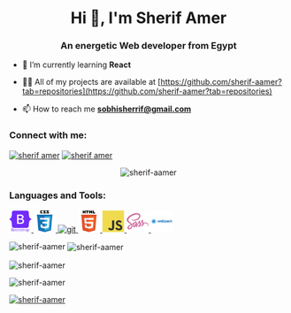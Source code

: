 <h1 align="center">Hi 👋, I'm Sherif Amer</h1>
<h3 align="center">An energetic Web developer from Egypt</h3>


- 🌱 I’m currently learning **React**

- 👨‍💻 All of my projects are available at [https://github.com/sherif-aamer?tab=repositories](https://github.com/sherif-aamer?tab=repositories)

- 📫 How to reach me **sobhisherrif@gmail.com**


<h3 align="left">Connect with me:</h3>
<p align="left">
<a href="https://linkedin.com/in/sherif amer" target="blank"><img align="center" src="https://raw.githubusercontent.com/rahuldkjain/github-profile-readme-generator/master/src/images/icons/Social/linked-in-alt.svg" alt="sherif amer" height="30" width="40" /></a>
<a href="https://fb.com/sherif amer" target="blank"><img align="center" src="https://raw.githubusercontent.com/rahuldkjain/github-profile-readme-generator/master/src/images/icons/Social/facebook.svg" alt="sherif amer" height="30" width="40" /></a>
</p>
<p align="center"> <img src="https://user-images.githubusercontent.com/74038190/235224431-e8c8c12e-6826-47f1-89fb-2ddad83b3abf.gif" alt="sherif-aamer" width="600" /></p>

<h3 align="left">Languages and Tools:</h3>
<p align="left"> <a href="https://getbootstrap.com" target="_blank" rel="noreferrer"> <img src="https://raw.githubusercontent.com/devicons/devicon/master/icons/bootstrap/bootstrap-plain-wordmark.svg" alt="bootstrap" width="40" height="40"/> </a> <a href="https://www.w3schools.com/css/" target="_blank" rel="noreferrer"> <img src="https://raw.githubusercontent.com/devicons/devicon/master/icons/css3/css3-original-wordmark.svg" alt="css3" width="40" height="40"/> </a> <a href="https://git-scm.com/" target="_blank" rel="noreferrer"> <img src="https://www.vectorlogo.zone/logos/git-scm/git-scm-icon.svg" alt="git" width="40" height="40"/> </a> <a href="https://www.w3.org/html/" target="_blank" rel="noreferrer"> <img src="https://raw.githubusercontent.com/devicons/devicon/master/icons/html5/html5-original-wordmark.svg" alt="html5" width="40" height="40"/> </a> <a href="https://developer.mozilla.org/en-US/docs/Web/JavaScript" target="_blank" rel="noreferrer"> <img src="https://raw.githubusercontent.com/devicons/devicon/master/icons/javascript/javascript-original.svg" alt="javascript" width="40" height="40"/> </a> <a href="https://sass-lang.com" target="_blank" rel="noreferrer"> <img src="https://raw.githubusercontent.com/devicons/devicon/master/icons/sass/sass-original.svg" alt="sass" width="40" height="40"/> </a> <a href="https://webpack.js.org" target="_blank" rel="noreferrer"> <img src="https://raw.githubusercontent.com/devicons/devicon/d00d0969292a6569d45b06d3f350f463a0107b0d/icons/webpack/webpack-original-wordmark.svg" alt="webpack" width="40" height="40"/> </a> </p>

<p><img align="left" src="https://github-readme-stats.vercel.app/api/top-langs?username=sherif-aamer&show_icons=true&locale=en&layout=compact" alt="sherif-aamer" /></p>

<p>&nbsp;<img align="center" src="https://github-readme-stats.vercel.app/api?username=sherif-aamer&show_icons=true&locale=en" alt="sherif-aamer" /></p>

<p><img align="center" src="https://github-readme-streak-stats.herokuapp.com/?user=sherif-aamer&" alt="sherif-aamer" /></p>

<p align="left"> <img src="https://komarev.com/ghpvc/?username=sherif-aamer&label=Profile%20views&color=0e75b6&style=flat" alt="sherif-aamer" /> </p>

<p align="left"> <a href="https://github.com/ryo-ma/github-profile-trophy"><img src="https://github-profile-trophy.vercel.app/?username=sherif-aamer" alt="sherif-aamer" /></a> </p>
